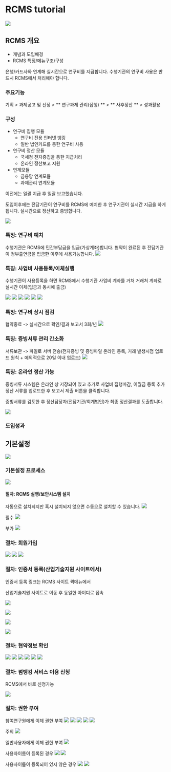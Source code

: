 # RCMS tutorial
![](http://i.imgur.com/uUUsDDt.jpg)
## RCMS 개요 ##
* 개념과 도입배경
* RCMS 특징/메뉴구조/구성

은행/카드사와 연계해 실시간으로 연구비를 지급합니다. 수행기관의 연구비 사용은 반드시 RCMS에서 처리해야 합니다.

### 주요기능 ###
기획 > 과제공고 및 선정 > ** 연구과제 관리(집행) ** > ** 사후정산 ** > 성과활용

### 구성 ###
* 연구비 집행 모듈
	* 연구비 전용 인터넷 뱅킹
	* 일반 법인카드를 통한 연구비 사용
* 연구비 정산 모듈
	* 국세청 전자증깁을 통한 지급처리
	* 온라인 정산보고 지원
* 연계모듈
	* 금융망 연계모듈
	* 과제관리 연계모듈

이전에는 일괄 지급 후 일괄 보고했습니다.

도입이후에는 전담기관이 연구비를 RCMS에 예치한 후 연구기관이 실시간 지급을 하게 됩니다. 실시간으로 정산하고 증빙합니다.

![](http://i.imgur.com/cZBrEYZ.png)

### 특징: 연구비 예치 ###
수행기관은 RCMS에 민간부담금을 입금(가상계좌)합니다. 협약이 완료된 후 전담기관이 정부출연금을 입금한 이후에 사용가능합니다.
![](http://i.imgur.com/rkOY1sm.jpg)

### 특징: 사업비 사용등록/이체실행 ###
수행기관이 사용등록을 하면 RCMS에서 수행기관 사업비 계좌를 거처 거래처 계좌로 실시간 이체(입금과 동시에 출금)

![](http://i.imgur.com/642PvAj.png)
![](http://i.imgur.com/G0vlPkB.png)
![](http://i.imgur.com/FhAAokb.png)
![](http://i.imgur.com/ORMRAIt.png)
![](http://i.imgur.com/Dx1WLhT.png)
![](http://i.imgur.com/FqgxIn4.jpg)

### 특징: 연구비 상시 점검 ###
협약종료 -> 실시간으로 확인/결과 보고서 3회/년
![](http://i.imgur.com/RnegtrE.jpg)

### 특징: 증빙서류 관리 간소화 ###
서류보관 -> 파일로 서버 전송(전자증빙 및 증빙파일 온라인 등록, 거래 발생시점 업로드 원칙 + 예외적으로 20일 이내 업로드)
![](http://i.imgur.com/QQPvkEy.jpg)

### 특징: 온라인 정산 가능 ###
증빙서류 시스템은 온라인 상 저장되어 있고 추가로 사업비 집행마감, 이월금 등록 추가정산 서류를 업로드한 후 보고서 제출 버튼을 클릭합니다. 

증빙서류를 검토한 후 정산담당자(전담기관/회계법인)가 최종 정산결과를 도출합니다.
 
![](http://i.imgur.com/9SYS2vv.jpg)

### 도입성과 ###

## 기본설정 ##
![](http://i.imgur.com/aGkal0U.jpg)
### 기본설정 프로세스 ###
![](http://i.imgur.com/MubyJDL.jpg)

#### 절차: RCMS 실행/보안시스템 설치 ####
자동으로 설치되지만 혹시 설치되지 않으면 수동으로 설치할 수 있습니다.
![](http://i.imgur.com/LOveRHy.jpg)

필수
![](http://i.imgur.com/YkaB4Q9.jpg)

부가
![](http://i.imgur.com/eKcFSM6.jpg)

### 절차: 회원가입 ###

![](http://i.imgur.com/A5opomZ.jpg)
![](http://i.imgur.com/XsuCBCD.jpg)
![](http://i.imgur.com/71c8mnX.jpg)

### 절차: 인증서 등록(산업기술지원 사이트에서) ###
인증서 등록 링크는 RCMS 사이트 퀵메뉴에서

산업기술지원 사이트로 이동 후 동일한 아이디로 접속

![](http://i.imgur.com/lpgwcdU.jpg)

![](http://i.imgur.com/szSe5fn.jpg)

![](http://i.imgur.com/NS4Mj3T.jpg)

![](http://i.imgur.com/CEpqnPh.jpg)

### 절차: 협약정보 확인 ###
![](http://i.imgur.com/0zawYu0.jpg)
![](http://i.imgur.com/dlkM2wB.jpg)
![](http://i.imgur.com/lCW7kaM.jpg)
![](http://i.imgur.com/oYjXWsU.jpg)
![](http://i.imgur.com/YuGN7Nw.jpg)
![](http://i.imgur.com/vAnCAH9.jpg)

### 절차: 펌뱅킹 서비스 이용 신청 ###
RCMS에서 바로 신청가능

![](http://i.imgur.com/nT61hvg.jpg)

### 절차: 권한 부여 ###
참여연구원에게 이체 권한 부여
![](http://i.imgur.com/wzSGFHt.jpg)
![](http://i.imgur.com/drHVylJ.jpg)
![](http://i.imgur.com/EG0FiIq.jpg)
![](http://i.imgur.com/L58Zm8q.jpg)
![](http://i.imgur.com/4Y5wkWv.jpg)

주의
![](http://i.imgur.com/8fFHH71.jpg)


일반사용자에게 이체 권한 부여
![](http://i.imgur.com/vCqR2g8.jpg)

사용자이름이 등록된 경우
![](http://i.imgur.com/kATgK4m.jpg)
![](http://i.imgur.com/9i7OdPm.jpg)

사용자이름이 등록되어 있지 않은 경우
![](http://i.imgur.com/GqcfEqa.jpg)
![](http://i.imgur.com/kmWpoil.jpg)